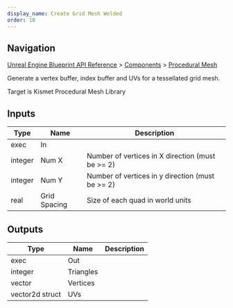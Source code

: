 ```yaml
---
display_name: Create Grid Mesh Welded
order: 10
---
```

## Navigation

[Unreal Engine Blueprint API Reference](https://dev.epicgames.com/documentation/en-us/unreal-engine/BlueprintAPI) > [Components](https://dev.epicgames.com/documentation/en-us/unreal-engine/BlueprintAPI/Components) > [Procedural Mesh](https://dev.epicgames.com/documentation/en-us/unreal-engine/BlueprintAPI/Components/ProceduralMesh)

Generate a vertex buffer, index buffer and UVs for a tessellated grid mesh.

Target is Kismet Procedural Mesh Library

## Inputs

| Type | Name | Description |
| --- | --- | --- |
| exec | In |  |
| integer | Num X | Number of vertices in X direction (must be >= 2) |
| integer | Num Y | Number of vertices in y direction (must be >= 2) |
| real | Grid Spacing | Size of each quad in world units |

## Outputs

| Type | Name | Description |
| --- | --- | --- |
| exec | Out |  |
| integer | Triangles |  |
| vector | Vertices |  |
| vector2d struct | UVs |  |
